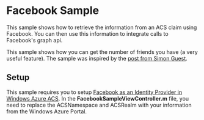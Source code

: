 Facebook Sample
===

This sample shows how to retrieve the information from an ACS claim using Facebook.  You can then use this information to integrate calls to Facebook's graph api.

This sample shows how you can get the number of friends you have (a very useful feature).  The sample was inspired by the [post from Simon Guest](http://simonguest.com/2011/11/11/extracting-and-using-facebook-oauth-token-from-acs/).

## Setup
This sample requires you to setup [Facebook as an Identity Provider in Windows Azure ACS](http://msdn.microsoft.com/en-us/library/windowsazure/gg185919.aspx). In the **FacebookSampleViewController.m** file, you need to replace the ACSNamespace and ACSRealm with your information from the Windows Azure Portal.
